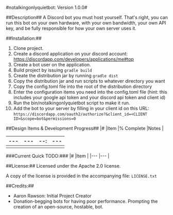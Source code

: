 #notalkingonlyquietbot: Version 1.0.0#

##Description##
A Discord bot you must host yourself. That's right, you can run this bot on your own hardware, with your own bandwidth, your own API key, and be fully responsible for how your own server uses it.

##Installation:##
1. Clone project.
2. Create a discord application on your discord account: https://discordapp.com/developers/applications/me#top
3. Create a bot user on the application.
4. Build project by issuing `gradle build`
5. Create the distribution jar by running `gradle dist`
6. Copy the distribution jar and run scripts to whatever directory you want
7. Copy the config.toml file into the root of the distribution directory
8. Enter the configuration items you need into the config.toml file (hint: this includes your google api token and your discord api token and client id)
9. Run the bin/notalkingonlyquietbot script to make it run.
10. Add the bot to your server by filling in your client id on this URL: `https://discordapp.com/oauth2/authorize?&client_id=<CLIENT ID>&scope=bot&permissions=0`

##Design Items & Development Progress##
|# |Item |% Complete |Notes |

| ---  | ---  | --:  | ---  |
| ---- | ---- | ---- | ---- |
|      |      |      |      |

###Current Quick TODO:###
|# |Item |
|--- |--- |

##License:##
Licensed under the Apache 2.0 license.

A copy of the license is provided in the accompanying file: `LICENSE.txt`

##Credits:##

- Aaron Rawson: Initial Project Creator
- Donation-begging bots for having poor performance. Prompting the creation of an open-source, hostable, bot.